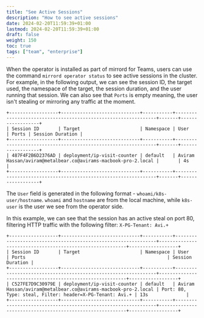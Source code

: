 ```yaml
---
title: "See Active Sessions"
description: "How to see active sessions"
date: 2024-02-20T11:59:39+01:00
lastmod: 2024-02-20T11:59:39+01:00
draft: false
weight: 150
toc: true
tags: ["team", "enterprise"]
---
```


When the operator is installed as part of mirrord for Teams, users can use the command `mirrord operator status` to see active sessions in the cluster.
For example, in the following output, we can see the session ID, the target used, the namespace of the target, the session duration, and the user running that session. We can also see that `Ports` is empty meaning, the user isn't stealing or mirroring any traffic at the moment.
```
+------------------+-----------------------------+-----------+---------------------------------------------------------------+-------+------------------+
| Session ID       | Target                      | Namespace | User                                                          | Ports | Session Duration |
+------------------+-----------------------------+-----------+---------------------------------------------------------------+-------+------------------+
| 487F4F2B6D2376AD | deployment/ip-visit-counter | default   | Aviram Hassan/aviram@metalbear.co@avirams-macbook-pro-2.local |       | 4s               |
+------------------+-----------------------------+-----------+---------------------------------------------------------------+-------+------------------+
```

The `User` field is generated in the following format - `whoami/k8s-user/hostname`. `whoami` and `hostname` are from the local machine, while `k8s-user` is the user we see from the operator side.


In this example, we can see that the session has an active steal on port 80, filtering HTTP traffic with the following filter: `X-PG-Tenant: Avi.+`

```
+------------------+-----------------------------+-----------+---------------------------------------------------------------+----------------------------------------------------------+------------------+
| Session ID       | Target                      | Namespace | User                                                          | Ports                                                    | Session Duration |
+------------------+-----------------------------+-----------+---------------------------------------------------------------+----------------------------------------------------------+------------------+
| C527FE7D9C30979E | deployment/ip-visit-counter | default   | Aviram Hassan/aviram@metalbear.co@avirams-macbook-pro-2.local | Port: 80, Type: steal, Filter: header=X-PG-Tenant: Avi.+ | 13s              |
+------------------+-----------------------------+-----------+---------------------------------------------------------------+----------------------------------------------------------+------------------+
```